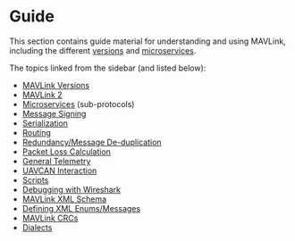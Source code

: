 # Guide

This section contains guide material for understanding and using MAVLink, including the different [versions](../guide/mavlink_version.md) and [microservices](../services/index.md).

The topics linked from the sidebar (and listed below):

- [MAVLink Versions](../guide/mavlink_version.md)
- [MAVLink 2](../guide/mavlink_2.md)
- [Microservices](../services/index.md) (sub-protocols)
- [Message Signing](../guide/message_signing.md)
- [Serialization](../guide/serialization.md)
- [Routing](../guide/routing.md)
- [Redundancy/Message De-duplication](../guide/redundancy_deduplication.md)
- [Packet Loss Calculation](../guide/packet_loss.md)
- [General Telemetry](../guide/general_telemetry.md)
- [UAVCAN Interaction](../guide/uavcan_interaction.md)
- [Scripts](../guide/scripts.md)
- [Debugging with Wireshark](../guide/wireshark.md)
- [MAVLink XML Schema](../guide/xml_schema.md)
- [Defining XML Enums/Messages](../guide/define_xml_element.md)
- [MAVLink CRCs](../guide/crc.md)
- [Dialects](../messages/index.md)
